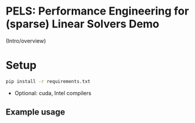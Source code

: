 
# PELS: Performance Engineering for (sparse) Linear Solvers Demo

(Intro/overview)

# Setup


```bash
pip install -r requirements.txt
```


- Optional: cuda, Intel compilers

## Example usage
